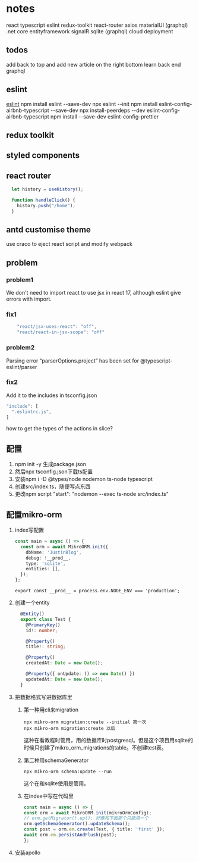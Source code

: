 # notes

react typescript eslint redux-toolkit react-router axios materialUI (graphql)
.net core entityframework signalR sqlite (graphql)
cloud deployment

## todos

add back to top and add new article on the right bottom
learn back end
graphql

## eslint

[eslint](https://andrebnassis.medium.com/setting-eslint-on-a-react-typescript-project-2021-1190a43ffba)
npm install eslint --save-dev
npx eslint --init
npm install eslint-config-airbnb-typescript --save-dev
npx install-peerdeps --dev eslint-config-airbnb-typescript
npm install --save-dev eslint-config-prettier

## redux toolkit

## styled components

## react router

``` js
  let history = useHistory();

  function handleClick() {
    history.push("/home");
  }
```

## antd customise theme

use craco to eject react script and modify webpack

## problem

### problem1

We don't need to import react to use jsx in react 17, although eslint give errors with import.

### fix1

```js
    "react/jsx-uses-react": "off",
    "react/react-in-jsx-scope": "off"
```

### problem2

Parsing error “parserOptions.project” has been set for @typescript-eslint/parser

### fix2

Add it to the includes in tsconfig.json

```js
"include": [
  ".eslintrc.js",
]
```

how to get the types of the actions in slice?

## 配置

1. npm init -y 生成package.json
2. 然后npx tsconfig.json下载ts配置
3. 安装npm i -D @types/node nodemon ts-node typescript
4. 创建src/index.ts，随便写点东西
5. 更改npm script     "start": "nodemon --exec ts-node src/index.ts"

## 配置mikro-orm

1. index写配置

   ```ts
   const main = async () => {
     const orm = await MikroORM.init({
       dbName: 'JustinBlog',
       debug: !__prod__,
       type: 'sqlite',
       entities: [],
     });
   };
   ```

   `export const __prod__ = process.env.NODE_ENV === 'production';`
2. 创建一个entity

   ```ts
     @Entity()
     export class Test {
       @PrimaryKey()
       id!: number;

       @Property()
       title!: string;

       @Property()
       createdAt: Date = new Date();

       @Property({ onUpdate: () => new Date() })
       updatedAt: Date = new Date();
     }
   ```

3. 把数据格式写进数据库里
   1. 第一种用cli来migration

      ```shell
      npx mikro-orm migration:create --initial 第一次
      npx mikro-orm migration:create 以后
      ```

      这种在看教程时管用，用的数据库时postgresql。但是这个项目用sqlite的时候只创建了mikro_orm_migrations的table。不创建test表。
   2. 第二种用schemaGenerator

      `npx mikro-orm schema:update --run`

      这个在和sqlite使用是管用。
   3. 在index中写在代码里

      ```ts
      const main = async () => {
      const orm = await MikroORM.init(mikroOrmConfig);
      // orm.getMigrator().up(); 好像和下面那个只能用一个
      orm.getSchemaGenerator().updateSchema();
      const post = orm.em.create(Test, { title: 'first' });
      await orm.em.persistAndFlush(post);
      };
      ```

4. 安装apollo